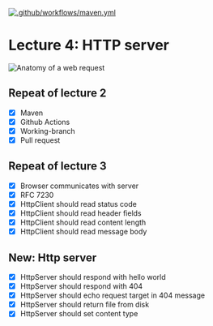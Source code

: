 [![.github/workflows/maven.yml](https://github.com/kristiania-pgr203-2021/pgr203-lectures/actions/workflows/maven.yml/badge.svg?branch=reference%2F04)](https://github.com/kristiania-pgr203-2021/pgr203-lectures/actions/workflows/maven.yml)

# Lecture 4: HTTP server

![Anatomy of a web request](https://pbs.twimg.com/media/D-Ulct8XUAAXdcs?format=jpg&name=large)

## Repeat of lecture 2

* [x] Maven
* [x] Github Actions
* [x] Working-branch
* [x] Pull request

## Repeat of lecture 3

* [x] Browser communicates with server
* [x] RFC 7230
* [x] HttpClient should read status code
* [x] HttpClient should read header fields
* [x] HttpClient should read content length
* [x] HttpClient should read message body

## New: Http server

* [x] HttpServer should respond with hello world
* [x] HttpServer should respond with 404
* [x] HttpServer should echo request target in 404 message
* [x] HttpServer should return file from disk
* [x] HttpServer should set content type
